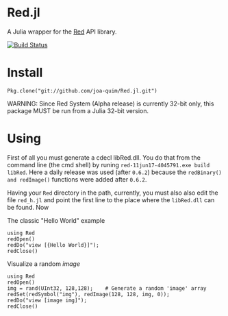 # Red.jl
A Julia wrapper for the [Red](http://www.red-lang.org//) API library.

[![Build Status](https://travis-ci.org/joa-quim/Red.jl.svg?branch=master)](https://travis-ci.org/joa-quim/Red.jl)



Install
=======

    Pkg.clone("git://github.com/joa-quim/Red.jl.git")

WARNING: Since Red System (Alpha release) is currently 32-bit only, this package MUST be run from a Julia 32-bit version.


Using
=====

First of all you must generate a cdecl libRed.dll. You do that from the command line (the cmd shell) by runing ``red-11jun17-4045791.exe build libRed``. Here a daily release was used (after ``0.6.2``) because the ``redBinary() and redImage()`` functions were added after ``0.6.2``.

Having your ``Red`` directory in the path, currently, you must also also edit the file `red_h.jl` and point the first line to the place where the ``libRed.dll`` can be found. Now

The classic "Hello World" example

    using Red
    redOpen()
    redDo("view [{Hello World}]");
    redClose()

Visualize a random *image*

    using Red
    redOpen()
    img = rand(UInt32, 128,128);    # Generate a random 'image' array
    redSet(redSymbol("img"), redImage(128, 128, img, 0));
    redDo("view [image img]");
    redClose()
